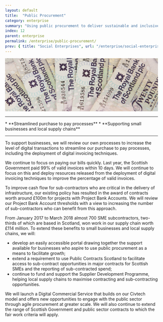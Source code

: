```yaml
---
layout: default
title:  "Public Procurement"
category: enterprise
summary: "Using public procurement to deliver sustainable and inclusive economic growth."
index: 12
parent: enterprise
permalink: /enterprise/public-procurement/
prev: { title: "Social Enterprises", url: "/enterprise/social-enterprises/" }
---
```


![Money](/assets/images/pageimages/Enterprise11.jpg)
<br>
<hr>
* **Streamlined purchase to pay processes**
* **Supporting small businesses and local supply chains**

<hr>

To support businesses, we will review our own processes to increase the level of digital transactions to streamline our purchase to pay processes, including the deployment of digital invoicing techniques. 

We continue to focus on paying our bills quickly. Last year, the Scottish Government paid 99% of valid invoices within 10 days. We will continue to focus on this and deploy resources released from the deployment of digital invoicing techniques to improve the percentage of valid invoices. 

To improve cash flow for sub-contractors who are critical in the delivery of infrastructure, our existing policy has resulted in the award of contracts worth around £100m for projects with Project Bank Accounts. We will review our Project Bank Account thresholds with a view to increasing the number of sub-contractors who can benefit from this approach.

From January 2017 to March 2018 almost 700 SME subcontractors, two-thirds of which are based in Scotland, won work in our supply chain worth £114 million. To extend these benefits to small businesses and local supply chains, we will:
* develop an easily accessible portal drawing together the support available for businesses who aspire to use public procurement as a means to facilitate growth;
* extend a requirement to use Public Contracts Scotland to facilitate access to sub-contract opportunities in major contracts for Scottish SMEs and the reporting of sub-contracted spend; 
* continue to fund and support the Supplier Development Programme, helping local supply chains to maximise contracting and sub-contracting opportunities.

We will launch a Digital Commercial Service that builds on our Civtech model and offers new opportunities to engage with the public sector through agile procurement at greater scale. We will also continue to extend the range of Scottish Government and public sector contracts to which the fair work criteria will apply.

